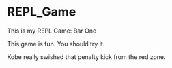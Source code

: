 # REPL_Game
This is my REPL Game: Bar One

This game is fun. You should try it. 

Kobe really swished that penalty kick from the red zone.